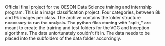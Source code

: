 Official final project for the OESON Data Science training and internship program. This is a image classification project. Four categories, between 8k and 9k images per class. 
The archive contains the folder structure necessary to run the analysis. The python files starting with "split_" are meant to create the training and test folders for the VGG and Inception algorithms. The data unfortunately couldn't fit in. The data needs to be placed into the subfolders of the data folder accordingly.

